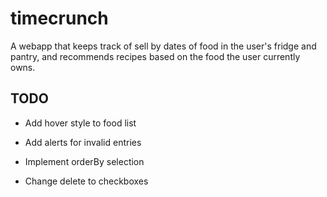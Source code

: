 # timecrunch

A webapp that keeps track of sell by dates of food in the user's fridge and pantry, and recommends recipes based on the food the user currently owns.

## TODO

* Add hover style to food list

* Add alerts for invalid entries

* Implement orderBy selection

* Change delete to checkboxes